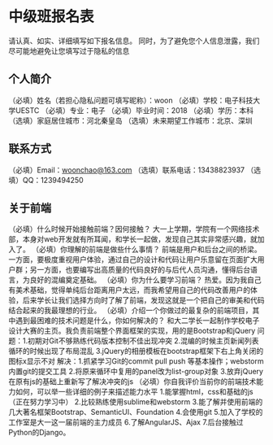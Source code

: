 # 中级班报名表

请认真、如实、详细填写如下报名信息。
同时，为了避免您个人信息泄露，我们尽可能地避免让您填写过于隐私的信息

## 个人简介

（必填）姓名（若担心隐私问题可填写昵称）：woon
（必填）学校：电子科技大学UESTC
（必填）专业：电子
（必填）毕业时间：2018
（必填）学历：本科
（选填）家庭居住城市：河北秦皇岛
（选填）未来期望工作城市：北京、深圳

## 联系方式

（必填）Email：woonchao@163.com
（选填）联系电话：13438823937
（选填）QQ：1239494250

## 关于前端

（必填）什么时候开始接触前端？因何接触？
大一上学期，学院有一个网络技术部，本身对web开发就有所耳闻，和学长一起做，发现自己其实非常感兴趣，就加入了。
（必填）你理解的前端是做些什么事情？
前端是用户和后台之间的桥梁。一方面，要极度重视用户体验，通过自己的设计和代码让用户乐意留在页面扩大用户群；另一方面，也要编写出高质量的代码良好的与后代人员沟通，懂得后台语言，为良好的混编奠定基础。
（必填）你为什么要学习前端？
热爱。因为我自己有美术基础，觉得单纯后台距离用户太远，而我希望用自己的代码改善用户的体验，后来学长让我们选择方向时了解了前端，发现这就是一个把自己的审美和代码结合起来的我最理想的行业。
（必填）介绍一个你做过的最复杂的前端项目，其中遇到最困难的技术问题是什么，你如何解决的？
和大二学长一起制作学校电子设计大赛的主页。我负责前端整个界面框架的实现，用的是Bootstrap和jQuery
问题：1.初期对Git不够熟练代码版本控制不佳出现冲突
      2.混编的时候主页新闻列表循环的时候出现了布局混乱
      3.jQuery的相册模板在bootstrap框架下右上角关闭的图标x显示不对
解决：1.抓紧学习Git的commit pull push 等基本操作；webstorm内置git的提交工具
      2.将原来循环中复用的panel改为list-group对象 
      3.放弃jQuery在原有js的基础上重新写了解决冲突的js
（必填）你自我评价当前你的前端技术能力如何，可以举一些详细的例子来描述能力水平
1.能掌握html，css和基础的js（正在努力学习中）
2.比较熟练使用sublime和webstorm
3.能了解并使用前端的几大著名框架Bootstrap、SemanticUI、Foundation
4.会使用git
5.加入了学校的工作室是大一这一届前端的主力成员
6.了解AngularJS、Ajax
7.后台接触过Python的Django。
